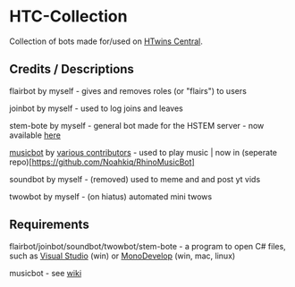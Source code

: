 # HTC-Collection
Collection of bots made for/used on [HTwins Central](https://discord.gg/011z1ORKMpEtNwD7b).

## Credits / Descriptions
flairbot by myself - gives and removes roles (or "flairs") to users

joinbot by myself - used to log joins and leaves

stem-bote by myself - general bot made for the HSTEM server - now available [here](https://github.com/HTStem/discord-bot)

[musicbot](https://github.com/Just-Some-Bots/MusicBot) by [various contributors](https://github.com/Just-Some-Bots/MusicBot/graphs/contributors) - used to play music | now in (seperate repo)[https://github.com/Noahkiq/RhinoMusicBot]

soundbot by myself - (removed) used to meme and and post yt vids

twowbot by myself - (on hiatus) automated mini twows

## Requirements
flairbot/joinbot/soundbot/twowbot/stem-bote - a program to open C# files, such as [Visual Studio](https://www.visualstudio.com/) (win) or [MonoDevelop](http://www.monodevelop.com/) (win, mac, linux)

musicbot - see [wiki](https://github.com/Just-Some-Bots/MusicBot/wiki)
